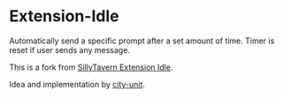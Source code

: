# Extension-Idle

Automatically send a specific prompt after a set amount of time. Timer is reset if user sends any message.

This is a fork from [SillyTavern Extension Idle](https://github.com/SillyTavern/Extension-Idle).

Idea and implementation by [city-unit](https://github.com/city-unit).
